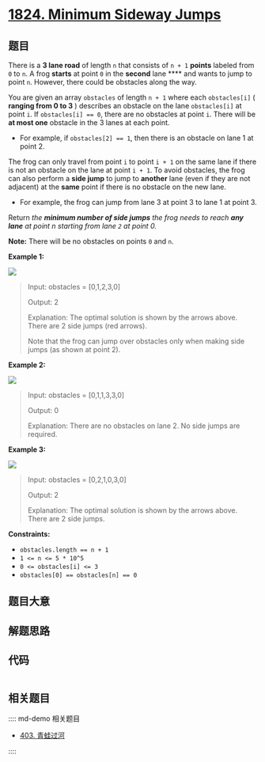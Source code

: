 # [1824. Minimum Sideway Jumps](https://leetcode.com/problems/minimum-sideway-jumps/)

## 题目

There is a **3 lane road** of length `n` that consists of `n + 1` **points**
labeled from `0` to `n`. A frog **starts** at point `0` in the **second** lane
\*\*\*\* and wants to jump to point `n`. However, there could be obstacles along
the way.

You are given an array `obstacles` of length `n + 1` where each `obstacles[i]`
( **ranging from 0 to 3** ) describes an obstacle on the lane `obstacles[i]`
at point `i`. If `obstacles[i] == 0`, there are no obstacles at point `i`.
There will be **at most one** obstacle in the 3 lanes at each point.

- For example, if `obstacles[2] == 1`, then there is an obstacle on lane 1 at point 2.

The frog can only travel from point `i` to point `i + 1` on the same lane if
there is not an obstacle on the lane at point `i + 1`. To avoid obstacles, the
frog can also perform a **side jump** to jump to **another** lane (even if
they are not adjacent) at the **same** point if there is no obstacle on the
new lane.

- For example, the frog can jump from lane 3 at point 3 to lane 1 at point 3.

Return _the **minimum number of side jumps** the frog needs to reach **any
lane** at point n starting from lane `2` at point 0._

**Note:** There will be no obstacles on points `0` and `n`.

**Example 1:**

![](https://assets.leetcode.com/uploads/2021/03/25/ic234-q3-ex1.png)

> Input: obstacles = [0,1,2,3,0]
>
> Output: 2
>
> Explanation: The optimal solution is shown by the arrows above. There are 2 side jumps (red arrows).
>
> Note that the frog can jump over obstacles only when making side jumps (as shown at point 2).

**Example 2:**

![](https://assets.leetcode.com/uploads/2021/03/25/ic234-q3-ex2.png)

> Input: obstacles = [0,1,1,3,3,0]
>
> Output: 0
>
> Explanation: There are no obstacles on lane 2. No side jumps are required.

**Example 3:**

![](https://assets.leetcode.com/uploads/2021/03/25/ic234-q3-ex3.png)

> Input: obstacles = [0,2,1,0,3,0]
>
> Output: 2
>
> Explanation: The optimal solution is shown by the arrows above. There are 2 side jumps.

**Constraints:**

- `obstacles.length == n + 1`
- `1 <= n <= 5 * 10^5`
- `0 <= obstacles[i] <= 3`
- `obstacles[0] == obstacles[n] == 0`

## 题目大意

## 解题思路

## 代码

```javascript

```

## 相关题目

:::: md-demo 相关题目

- [403. 青蛙过河](https://leetcode.com/problems/frog-jump)

::::
